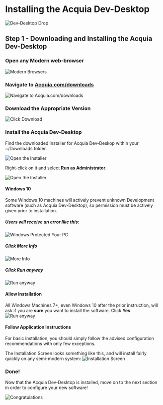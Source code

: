 # Installing the Acquia Dev-Desktop

![Dev-Desktop Drop](../../../images/overview-&-development/acquia/acquiadrupal_icon.png)

## Step 1 - Downloading and Installing the Acquia Dev-Desktop

### Open any Modern web-browser
![Modern Browsers](../../../images/general/modern-browsers.JPG)

### Navigate to [Acquia.com/downloads](https://acquia.com/downloads "Acquia.com/downloads")
![Navigate to Acquia.com/downloads](../../../images/overview-&-development/acquia/acquia-browser.JPG)

### Download the Appropriate Version
![Click *Download*](../../../images/overview-&-development/acquia/acquia-install-dev-desktop_1.JPG)

### Install the Acquia Dev-Desktop
Find the downloaded installer for Acquia Dev-Deskop within your ~/Downloads folder.

![Open the Installer](../../../images/overview-&-development/acquia/acquia-install-dev-desktop_2.JPG)

Right-click on it and select **Run as Administrator**.

![Open the Installer](../../../images/overview-&-development/acquia/acquia-install-dev-desktop_3.JPG)

#### Windows 10
Some Windows 10 machines will actively prevent unknown Development software (such as Acquia Dev-Desktop), so permission must be actively given prior to installation.

##### Users will receive an error like this:
![Windows Protected Your PC](../../../images/overview-&-development/acquia/acquia-install-dev-desktop_3a.JPG)

##### Click **More Info**
![More Info](../../../images/overview-&-development/acquia/acquia-install-dev-desktop_3b.JPG)

##### Click **Run anyway**
![Run anyway](../../../images/overview-&-development/acquia/acquia-install-dev-desktop_3c.JPG)

#### Allow Installation
All Windows Machines 7+, even Windows 10 after the prior instruction, will ask if you are **sure** you want to install the software. Click **Yes**.
![Run anyway](../../../images/overview-&-development/acquia/acquia-install-dev-desktop_4.JPG)

#### Follow Application Instructions
For basic installation, you should simply follow the advised configuration recommendations with only few exceptions.

The Installation Screen looks something like this, and will install fairly quickly on any semi-modern system:
![Installation Screen](../../../images/overview-&-development/acquia/acquia-install-dev-desktop_5.JPG)

### Done!

Now that the Acquia Dev-Desktop is installed, move on to the next section in order to configure your new software!

![Congratulations](../../../images/overview-&-development/acquia/acquia-install-dev-desktop_6.JPG)
